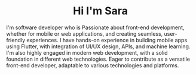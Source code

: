 <h1 align="center"> Hi I'm Sara </h1>
<p>I'm software developer who is Passionate about front-end
development, whether for mobile or web applications, and creating seamless, user-friendly
experiences. I have hands-on experience in building mobile apps using Flutter, with integration of
UI/UX design, APIs, and machine learning. I'm also highly engaged in modern web development,
with a solid foundation in different web technologies. Eager to contribute as a versatile front-end
developer, adaptable to various technologies and platforms.</p>
